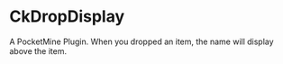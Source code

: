 # CkDropDisplay

A PocketMine Plugin. When you dropped an item, the name will display above the item.